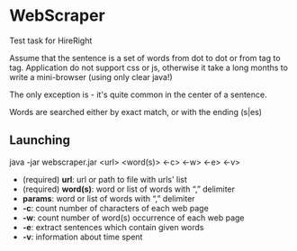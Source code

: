WebScraper
==========

Test task for HireRight

Assume that the sentence is a set of words from dot to dot or from tag to tag.
Application do not support css or js, otherwise it take a long months to 
write a mini-browser (using only clear java!)
 
The only exception is <a> - it's quite common in the center of a sentence.

Words are searched either by exact match, or with the ending (s|es)

## Launching

java -jar webscraper.jar \<url\> \<word(s)\> \<-c\> \<-w\> \<-e\> \<-v\>

- (required) **url**: url or path to file with urls' list
- (required) **word(s)**: word or list of words with “,” delimiter
- **params**: word or list of words with “,” delimiter
- **-c**: count number of characters of each web page
- **-w**: count number of word(s) occurrence of each web page
- **-e**: extract sentences which contain given words
- **-v**: information about time spent